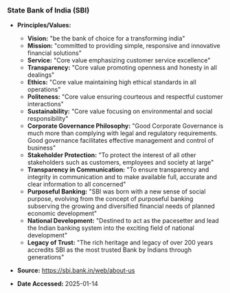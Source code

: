 ### State Bank of India (SBI)

- **Principles/Values:**
  - **Vision:** "be the bank of choice for a transforming india"
  - **Mission:** "committed to providing simple, responsive and innovative financial solutions"
  - **Service:** "Core value emphasizing customer service excellence"
  - **Transparency:** "Core value promoting openness and honesty in all dealings"
  - **Ethics:** "Core value maintaining high ethical standards in all operations"
  - **Politeness:** "Core value ensuring courteous and respectful customer interactions"
  - **Sustainability:** "Core value focusing on environmental and social responsibility"
  - **Corporate Governance Philosophy:** "Good Corporate Governance is much more than complying with legal and regulatory requirements. Good governance facilitates effective management and control of business"
  - **Stakeholder Protection:** "To protect the interest of all other stakeholders such as customers, employees and society at large"
  - **Transparency in Communication:** "To ensure transparency and integrity in communication and to make available full, accurate and clear information to all concerned"
  - **Purposeful Banking:** "SBI was born with a new sense of social purpose, evolving from the concept of purposeful banking subserving the growing and diversified financial needs of planned economic development"
  - **National Development:** "Destined to act as the pacesetter and lead the Indian banking system into the exciting field of national development"
  - **Legacy of Trust:** "The rich heritage and legacy of over 200 years accredits SBI as the most trusted Bank by Indians through generations"

- **Source:** https://sbi.bank.in/web/about-us
- **Date Accessed:** 2025-01-14